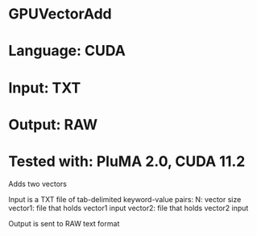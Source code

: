# GPUVectorAdd
# Language: CUDA
# Input: TXT
# Output: RAW
# Tested with: PluMA 2.0, CUDA 11.2

Adds two vectors

Input is a TXT file of tab-delimited keyword-value pairs:
N: vector size
vector1: file that holds vector1 input
vector2: file that holds vector2 input

Output is sent to RAW text format
